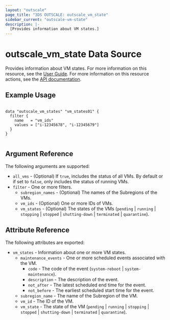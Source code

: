 ```yaml
---
layout: "outscale"
page_title: "3DS OUTSCALE: outscale_vm_state"
sidebar_current: "outscale-vm-state"
description: |-
  [Provides information about VM states.]
---
```


# outscale_vm_state Data Source

Provides information about VM states.
For more information on this resource, see the [User Guide](https://wiki.outscale.net/display/EN/About+Instance+Lifecycle).
For more information on this resource actions, see the [API documentation](https://docs.outscale.com/api#readvmsstate).

## Example Usage

```hcl

data "outscale_vm_states" "vm_states01" {
  filter {
    name   = "vm_ids"
    values = ["i-12345678", "i-12345679"]
  }
}


```

## Argument Reference

The following arguments are supported:

* `all_vms` - (Optional) If `true`, includes the status of all VMs. By default or if set to `false`, only includes the status of running VMs.
* `filter` - One or more filters.
  * `subregion_names` - (Optional) The names of the Subregions of the VMs.
  * `vm_ids` - (Optional) One or more IDs of VMs.
  * `vm_states` - (Optional) The states of the VMs (`pending` \| `running` \| `stopping` \| `stopped` \| `shutting-down` \| `terminated` \| `quarantine`).

## Attribute Reference

The following attributes are exported:

* `vm_states` - Information about one or more VM states.
  * `maintenance_events` - One or more scheduled events associated with the VM.
    * `code` - The code of the event (`system-reboot` \| `system-maintenance`).
    * `description` - The description of the event.
    * `not_after` - The latest scheduled end time for the event.
    * `not_before` - The earliest scheduled start time for the event.
  * `subregion_name` - The name of the Subregion of the VM.
  * `vm_id` - The ID of the VM.
  * `vm_state` - The state of the VM (`pending` \| `running` \| `stopping` \| `stopped` \| `shutting-down` \| `terminated` \| `quarantine`).
